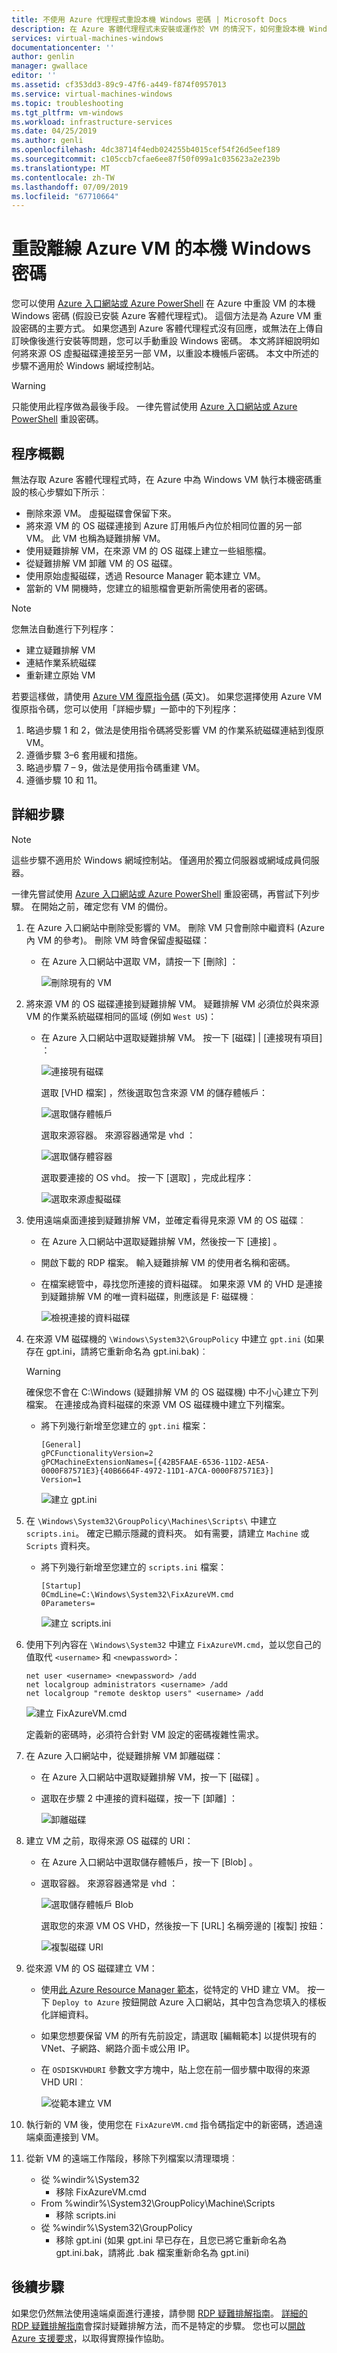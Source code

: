```yaml
---
title: 不使用 Azure 代理程式重設本機 Windows 密碼 | Microsoft Docs
description: 在 Azure 客體代理程式未安裝或運作於 VM 的情況下，如何重設本機 Windows 使用者帳戶的密碼
services: virtual-machines-windows
documentationcenter: ''
author: genlin
manager: gwallace
editor: ''
ms.assetid: cf353dd3-89c9-47f6-a449-f874f0957013
ms.service: virtual-machines-windows
ms.topic: troubleshooting
ms.tgt_pltfrm: vm-windows
ms.workload: infrastructure-services
ms.date: 04/25/2019
ms.author: genli
ms.openlocfilehash: 4dc38714f4edb024255b4015cef54f26d5eef189
ms.sourcegitcommit: c105ccb7cfae6ee87f50f099a1c035623a2e239b
ms.translationtype: MT
ms.contentlocale: zh-TW
ms.lasthandoff: 07/09/2019
ms.locfileid: "67710664"
---
```

# <a name="reset-local-windows-password-for-azure-vm-offline"></a>重設離線 Azure VM 的本機 Windows 密碼
您可以使用 [Azure 入口網站或 Azure PowerShell](reset-rdp.md?toc=%2fazure%2fvirtual-machines%2fwindows%2ftoc.json) 在 Azure 中重設 VM 的本機 Windows 密碼 (假設已安裝 Azure 客體代理程式)。 這個方法是為 Azure VM 重設密碼的主要方式。 如果您遇到 Azure 客體代理程式沒有回應，或無法在上傳自訂映像後進行安裝等問題，您可以手動重設 Windows 密碼。 本文將詳細說明如何將來源 OS 虛擬磁碟連接至另一部 VM，以重設本機帳戶密碼。 本文中所述的步驟不適用於 Windows 網域控制站。 

> [!WARNING]
> 只能使用此程序做為最後手段。 一律先嘗試使用 [Azure 入口網站或 Azure PowerShell](reset-rdp.md?toc=%2fazure%2fvirtual-machines%2fwindows%2ftoc.json) 重設密碼。
> 
> 

## <a name="overview-of-the-process"></a>程序概觀
無法存取 Azure 客體代理程式時，在 Azure 中為 Windows VM 執行本機密碼重設的核心步驟如下所示︰

* 刪除來源 VM。 虛擬磁碟會保留下來。
* 將來源 VM 的 OS 磁碟連接到 Azure 訂用帳戶內位於相同位置的另一部 VM。 此 VM 也稱為疑難排解 VM。
* 使用疑難排解 VM，在來源 VM 的 OS 磁碟上建立一些組態檔。
* 從疑難排解 VM 卸離 VM 的 OS 磁碟。
* 使用原始虛擬磁碟，透過 Resource Manager 範本建立 VM。
* 當新的 VM 開機時，您建立的組態檔會更新所需使用者的密碼。

> [!NOTE]
> 您無法自動進行下列程序：
>
> - 建立疑難排解 VM
> - 連結作業系統磁碟
> - 重新建立原始 VM
> 
> 若要這樣做，請使用 [Azure VM 復原指令碼](https://github.com/Azure/azure-support-scripts/blob/master/VMRecovery/ResourceManager/README.md) \(英文\)。 如果您選擇使用 Azure VM 復原指令碼，您可以使用「詳細步驟」一節中的下列程序：
> 1. 略過步驟 1 和 2，做法是使用指令碼將受影響 VM 的作業系統磁碟連結到復原 VM。
> 2. 遵循步驟 3–6 套用緩和措施。
> 3. 略過步驟 7 – 9，做法是使用指令碼重建 VM。
> 4. 遵循步驟 10 和 11。

## <a name="detailed-steps"></a>詳細步驟

> [!NOTE]
> 這些步驟不適用於 Windows 網域控制站。 僅適用於獨立伺服器或網域成員伺服器。
> 
> 

一律先嘗試使用 [Azure 入口網站或 Azure PowerShell](reset-rdp.md?toc=%2fazure%2fvirtual-machines%2fwindows%2ftoc.json) 重設密碼，再嘗試下列步驟。 在開始之前，確定您有 VM 的備份。 

1. 在 Azure 入口網站中刪除受影響的 VM。 刪除 VM 只會刪除中繼資料 (Azure 內 VM 的參考)。 刪除 VM 時會保留虛擬磁碟：
   
   * 在 Azure 入口網站中選取 VM，請按一下 [刪除]  ：
     
     ![刪除現有的 VM](./media/reset-local-password-without-agent/delete_vm.png)
2. 將來源 VM 的 OS 磁碟連接到疑難排解 VM。 疑難排解 VM 必須位於與來源 VM 的作業系統磁碟相同的區域 (例如 `West US`)：
   
   * 在 Azure 入口網站中選取疑難排解 VM。 按一下 [磁碟]   | [連接現有項目]  ：
     
     ![連接現有磁碟](./media/reset-local-password-without-agent/disks_attach_existing.png)
     
     選取 [VHD 檔案]  ，然後選取包含來源 VM 的儲存體帳戶：
     
     ![選取儲存體帳戶](./media/reset-local-password-without-agent/disks_select_storageaccount.PNG)
     
     選取來源容器。 來源容器通常是 vhd  ：
     
     ![選取儲存體容器](./media/reset-local-password-without-agent/disks_select_container.png)
     
     選取要連接的 OS vhd。 按一下 [選取]  ，完成此程序：
     
     ![選取來源虛擬磁碟](./media/reset-local-password-without-agent/disks_select_source_vhd.png)
3. 使用遠端桌面連接到疑難排解 VM，並確定看得見來源 VM 的 OS 磁碟︰
   
   * 在 Azure 入口網站中選取疑難排解 VM，然後按一下 [連接]  。
   * 開啟下載的 RDP 檔案。 輸入疑難排解 VM 的使用者名稱和密碼。
   * 在檔案總管中，尋找您所連接的資料磁碟。 如果來源 VM 的 VHD 是連接到疑難排解 VM 的唯一資料磁碟，則應該是 F: 磁碟機︰
     
     ![檢視連接的資料磁碟](./media/reset-local-password-without-agent/troubleshooting_vm_fileexplorer.png)
4. 在來源 VM 磁碟機的 `\Windows\System32\GroupPolicy` 中建立 `gpt.ini` (如果存在 gpt.ini，請將它重新命名為 gpt.ini.bak)︰
   
   > [!WARNING]
   > 確保您不會在 C:\Windows (疑難排解 VM 的 OS 磁碟機) 中不小心建立下列檔案。 在連接成為資料磁碟的來源 VM OS 磁碟機中建立下列檔案。
   > 
   > 
   
   * 將下列幾行新增至您建立的 `gpt.ini` 檔案：
     
     ```
     [General]
     gPCFunctionalityVersion=2
     gPCMachineExtensionNames=[{42B5FAAE-6536-11D2-AE5A-0000F87571E3}{40B6664F-4972-11D1-A7CA-0000F87571E3}]
     Version=1
     ```
     
     ![建立 gpt.ini](./media/reset-local-password-without-agent/create_gpt_ini.png)
5. 在 `\Windows\System32\GroupPolicy\Machines\Scripts\` 中建立 `scripts.ini`。 確定已顯示隱藏的資料夾。 如有需要，請建立 `Machine` 或 `Scripts` 資料夾。
   
   * 將下列幾行新增至您建立的 `scripts.ini` 檔案：
     
     ```
     [Startup]
     0CmdLine=C:\Windows\System32\FixAzureVM.cmd
     0Parameters=
     ```
     
     ![建立 scripts.ini](./media/reset-local-password-without-agent/create_scripts_ini.png)
6. 使用下列內容在 `\Windows\System32` 中建立 `FixAzureVM.cmd`，並以您自己的值取代 `<username>` 和 `<newpassword>`：
   
    ```
    net user <username> <newpassword> /add
    net localgroup administrators <username> /add
    net localgroup "remote desktop users" <username> /add
    ```

    ![建立 FixAzureVM.cmd](./media/reset-local-password-without-agent/create_fixazure_cmd.png)
   
    定義新的密碼時，必須符合針對 VM 設定的密碼複雜性需求。
7. 在 Azure 入口網站中，從疑難排解 VM 卸離磁碟：
   
   * 在 Azure 入口網站中選取疑難排解 VM，按一下 [磁碟]  。
   * 選取在步驟 2 中連接的資料磁碟，按一下 [卸離]  ：
     
     ![卸離磁碟](./media/reset-local-password-without-agent/detach_disk.png)
8. 建立 VM 之前，取得來源 OS 磁碟的 URI：
   
   * 在 Azure 入口網站中選取儲存體帳戶，按一下 [Blob]  。
   * 選取容器。 來源容器通常是 vhd  ：
     
     ![選取儲存體帳戶 Blob](./media/reset-local-password-without-agent/select_storage_details.png)
     
     選取您的來源 VM OS VHD，然後按一下 [URL]  名稱旁邊的 [複製]  按鈕：
     
     ![複製磁碟 URI](./media/reset-local-password-without-agent/copy_source_vhd_uri.png)
9. 從來源 VM 的 OS 磁碟建立 VM：
   
   * 使用[此 Azure Resource Manager 範本](https://github.com/Azure/azure-quickstart-templates/tree/master/201-vm-specialized-vhd-new-or-existing-vnet)，從特定的 VHD 建立 VM。 按一下 `Deploy to Azure` 按鈕開啟 Azure 入口網站，其中包含為您填入的樣板化詳細資料。
   * 如果您想要保留 VM 的所有先前設定，請選取 [編輯範本]  以提供現有的 VNet、子網路、網路介面卡或公用 IP。
   * 在 `OSDISKVHDURI` 參數文字方塊中，貼上您在前一個步驟中取得的來源 VHD URI︰
     
     ![從範本建立 VM](./media/reset-local-password-without-agent/create_new_vm_from_template.png)
10. 執行新的 VM 後，使用您在 `FixAzureVM.cmd` 指令碼指定中的新密碼，透過遠端桌面連接到 VM。
11. 從新 VM 的遠端工作階段，移除下列檔案以清理環境︰
    
    * 從 %windir%\System32
      * 移除 FixAzureVM.cmd
    * From %windir%\System32\GroupPolicy\Machine\Scripts
      * 移除 scripts.ini
    * 從 %windir%\System32\GroupPolicy
      * 移除 gpt.ini (如果 gpt.ini 早已存在，且您已將它重新命名為 gpt.ini.bak，請將此 .bak 檔案重新命名為 gpt.ini)

## <a name="next-steps"></a>後續步驟
如果您仍然無法使用遠端桌面進行連接，請參閱 [RDP 疑難排解指南](troubleshoot-rdp-connection.md?toc=%2fazure%2fvirtual-machines%2fwindows%2ftoc.json)。 [詳細的 RDP 疑難排解指南](detailed-troubleshoot-rdp.md?toc=%2fazure%2fvirtual-machines%2fwindows%2ftoc.json)會探討疑難排解方法，而不是特定的步驟。 您也可以[開啟 Azure 支援要求](https://azure.microsoft.com/support/options/)，以取得實際操作協助。

